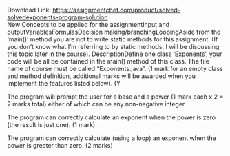 Download Link: https://assignmentchef.com/product/solved-solvedexponents-program-solution
<br>
New Concepts to be applied for the assignmentInput and outputVariablesFormulasDecision making/branchingLoopingAside from the ‘main()’ method you are not to write static methods for this assignment. (If you don’t know what I’m referring to by static methods, I will be discussing this topic later in the course). DescriptionDefine one class ‘Exponents’, your code will be all be contained in the main() method of this class. The file name of course must be called “Exponents.java”. (1 mark for an empty class and method definition, additional marks will be awarded when you implement the features listed below). (Y

The program will prompt the user for a base and a power (1 mark each x 2 = 2 marks total) either of which can be any non-negative integer

The program can correctly calculate an exponent when the power is zero (the result is just one). (1 mark)

The program can correctly calculate (using a loop) an exponent when the power is greater than zero. (2 marks)